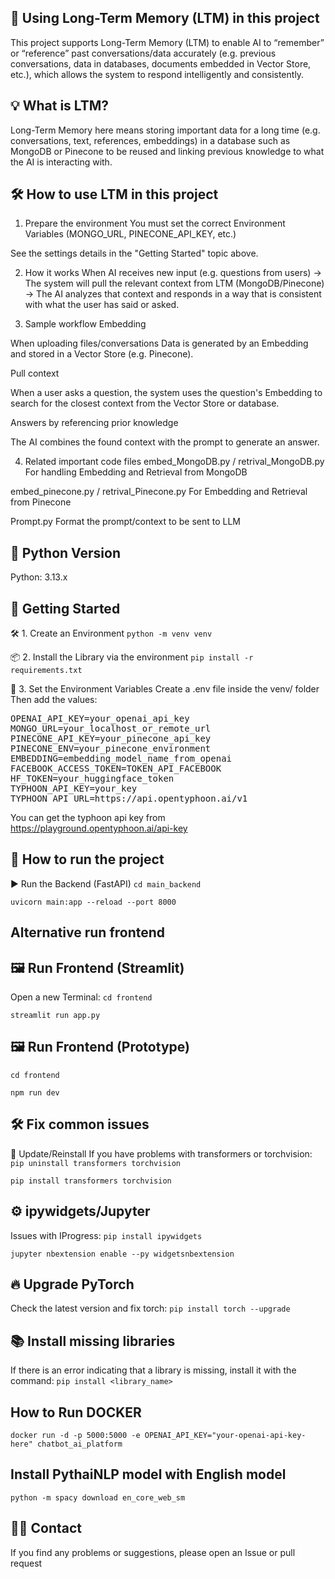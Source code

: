 ## 🧠 Using Long-Term Memory (LTM) in this project
This project supports Long-Term Memory (LTM) to enable AI to “remember” or “reference” past conversations/data accurately (e.g. previous conversations, data in databases, documents embedded in Vector Store, etc.), which allows the system to respond intelligently and consistently.

## 💡 What is LTM?
Long-Term Memory here means storing important data for a long time (e.g. conversations, text, references, embeddings) in a database such as MongoDB or Pinecone to be reused and linking previous knowledge to what the AI ​​is interacting with.

## 🛠️ How to use LTM in this project
1. Prepare the environment
You must set the correct Environment Variables (MONGO_URL, PINECONE_API_KEY, etc.)

See the settings details in the "Getting Started" topic above.

2. How it works
When AI receives new input (e.g. questions from users)
→ The system will pull the relevant context from LTM (MongoDB/Pinecone)
→ The AI ​​analyzes that context and responds in a way that is consistent with what the user has said or asked.

3. Sample workflow
Embedding

When uploading files/conversations Data is generated by an Embedding and stored in a Vector Store (e.g. Pinecone).

Pull context

When a user asks a question, the system uses the question's Embedding to search for the closest context from the Vector Store or database.

Answers by referencing prior knowledge

The AI ​​combines the found context with the prompt to generate an answer.

4. Related important code files
embed_MongoDB.py / retrival_MongoDB.py
For handling Embedding and Retrieval from MongoDB

embed_pinecone.py / retrival_Pinecone.py
For Embedding and Retrieval from Pinecone

Prompt.py
Format the prompt/context to be sent to LLM

## 🐍 Python Version
Python: 3.13.x

## 🚀 Getting Started
🛠️ 1. Create an Environment
```python -m venv venv```

📦 2. Install the Library via the environment
```pip install -r requirements.txt```

🔐 3. Set the Environment Variables
Create a .env file inside the venv/ folder Then add the values:

<pre>OPENAI_API_KEY=your_openai_api_key
MONGO_URL=your_localhost_or_remote_url
PINECONE_API_KEY=your_pinecone_api_key
PINECONE_ENV=your_pinecone_environment
EMBEDDING=embedding_model_name_from_openai
FACEBOOK_ACCESS_TOKEN=TOKEN_API_FACEBOOK
HF_TOKEN=your_huggingface_token
TYPHOON_API_KEY=your_key
TYPHOON_API_URL=https://api.opentyphoon.ai/v1
</pre>

You can get the typhoon api key from https://playground.opentyphoon.ai/api-key

## 🧪 How to run the project
▶️ Run the Backend (FastAPI)
```cd main_backend```

```uvicorn main:app --reload --port 8000```

## Alternative run frontend 

## 🖼️ Run Frontend (Streamlit)
Open a new Terminal:
```cd frontend```

```streamlit run app.py```
## 🖼️ Run Frontend (Prototype)
```cd frontend```

```npm run dev```

## 🛠️ Fix common issues
🔄 Update/Reinstall
If you have problems with transformers or torchvision:
```pip uninstall transformers torchvision```

```pip install transformers torchvision```

## ⚙️ ipywidgets/Jupyter
Issues with IProgress:
```pip install ipywidgets```

```jupyter nbextension enable --py widgetsnbextension```

## 🔥 Upgrade PyTorch
Check the latest version and fix torch:
```pip install torch --upgrade```

## 📚 Install missing libraries
If there is an error indicating that a library is missing, install it with the command:
```pip install <library_name>```

## How to Run DOCKER
```docker run -d -p 5000:5000 -e OPENAI_API_KEY="your-openai-api-key-here" chatbot_ai_platform```

## Install PythaiNLP model with English model
```python -m spacy download en_core_web_sm```

## 🙋‍♂️ Contact
If you find any problems or suggestions, please open an Issue or pull request
